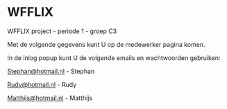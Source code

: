 # WFFLIX

WFFLIX project - periode 1 - groep C3

Met de volgende gegevens kunt U op de medewerker pagina komen.

In de inlog popup kunt U de volgende emails en wachtwoorden gebruiken:

Stephan@hotmail.nl - Stephan

Rudy@hotmail.nl - Rudy

Matthijs@hotmail.nl - Matthijs
